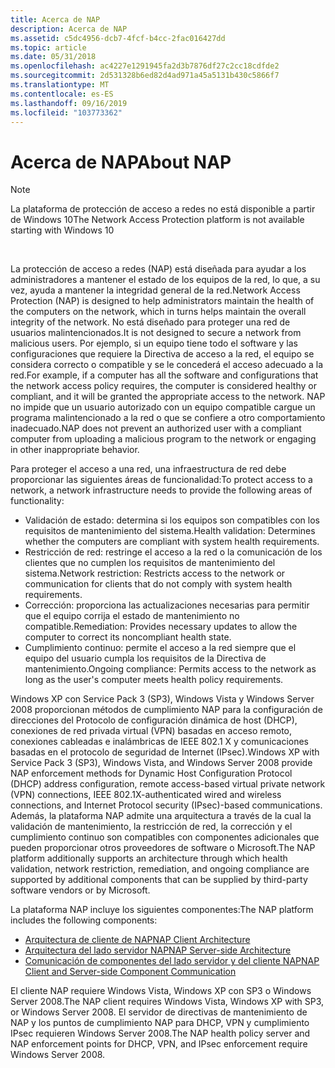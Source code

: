 ```yaml
---
title: Acerca de NAP
description: Acerca de NAP
ms.assetid: c5dc4956-dcb7-4fcf-b4cc-2fac016427dd
ms.topic: article
ms.date: 05/31/2018
ms.openlocfilehash: ac4227e1291945fa2d3b7876df27c2cc18cdfde2
ms.sourcegitcommit: 2d531328b6ed82d4ad971a45a5131b430c5866f7
ms.translationtype: MT
ms.contentlocale: es-ES
ms.lasthandoff: 09/16/2019
ms.locfileid: "103773362"
---
```

# <a name="about-nap"></a><span data-ttu-id="a02fd-103">Acerca de NAP</span><span class="sxs-lookup"><span data-stu-id="a02fd-103">About NAP</span></span>

> [!Note]  
> <span data-ttu-id="a02fd-104">La plataforma de protección de acceso a redes no está disponible a partir de Windows 10</span><span class="sxs-lookup"><span data-stu-id="a02fd-104">The Network Access Protection platform is not available starting with Windows 10</span></span>

 

<span data-ttu-id="a02fd-105">La protección de acceso a redes (NAP) está diseñada para ayudar a los administradores a mantener el estado de los equipos de la red, lo que, a su vez, ayuda a mantener la integridad general de la red.</span><span class="sxs-lookup"><span data-stu-id="a02fd-105">Network Access Protection (NAP) is designed to help administrators maintain the health of the computers on the network, which in turns helps maintain the overall integrity of the network.</span></span> <span data-ttu-id="a02fd-106">No está diseñado para proteger una red de usuarios malintencionados.</span><span class="sxs-lookup"><span data-stu-id="a02fd-106">It is not designed to secure a network from malicious users.</span></span> <span data-ttu-id="a02fd-107">Por ejemplo, si un equipo tiene todo el software y las configuraciones que requiere la Directiva de acceso a la red, el equipo se considera correcto o compatible y se le concederá el acceso adecuado a la red.</span><span class="sxs-lookup"><span data-stu-id="a02fd-107">For example, if a computer has all the software and configurations that the network access policy requires, the computer is considered healthy or compliant, and it will be granted the appropriate access to the network.</span></span> <span data-ttu-id="a02fd-108">NAP no impide que un usuario autorizado con un equipo compatible cargue un programa malintencionado a la red o que se confiere a otro comportamiento inadecuado.</span><span class="sxs-lookup"><span data-stu-id="a02fd-108">NAP does not prevent an authorized user with a compliant computer from uploading a malicious program to the network or engaging in other inappropriate behavior.</span></span>

<span data-ttu-id="a02fd-109">Para proteger el acceso a una red, una infraestructura de red debe proporcionar las siguientes áreas de funcionalidad:</span><span class="sxs-lookup"><span data-stu-id="a02fd-109">To protect access to a network, a network infrastructure needs to provide the following areas of functionality:</span></span>

-   <span data-ttu-id="a02fd-110">Validación de estado: determina si los equipos son compatibles con los requisitos de mantenimiento del sistema.</span><span class="sxs-lookup"><span data-stu-id="a02fd-110">Health validation: Determines whether the computers are compliant with system health requirements.</span></span>
-   <span data-ttu-id="a02fd-111">Restricción de red: restringe el acceso a la red o la comunicación de los clientes que no cumplen los requisitos de mantenimiento del sistema.</span><span class="sxs-lookup"><span data-stu-id="a02fd-111">Network restriction: Restricts access to the network or communication for clients that do not comply with system health requirements.</span></span>
-   <span data-ttu-id="a02fd-112">Corrección: proporciona las actualizaciones necesarias para permitir que el equipo corrija el estado de mantenimiento no compatible.</span><span class="sxs-lookup"><span data-stu-id="a02fd-112">Remediation: Provides necessary updates to allow the computer to correct its noncompliant health state.</span></span>
-   <span data-ttu-id="a02fd-113">Cumplimiento continuo: permite el acceso a la red siempre que el equipo del usuario cumpla los requisitos de la Directiva de mantenimiento.</span><span class="sxs-lookup"><span data-stu-id="a02fd-113">Ongoing compliance: Permits access to the network as long as the user's computer meets health policy requirements.</span></span>

<span data-ttu-id="a02fd-114">Windows XP con Service Pack 3 (SP3), Windows Vista y Windows Server 2008 proporcionan métodos de cumplimiento NAP para la configuración de direcciones del Protocolo de configuración dinámica de host (DHCP), conexiones de red privada virtual (VPN) basadas en acceso remoto, conexiones cableadas e inalámbricas de IEEE 802.1 X y comunicaciones basadas en el protocolo de seguridad de Internet (IPsec).</span><span class="sxs-lookup"><span data-stu-id="a02fd-114">Windows XP with Service Pack 3 (SP3), Windows Vista, and Windows Server 2008 provide NAP enforcement methods for Dynamic Host Configuration Protocol (DHCP) address configuration, remote access-based virtual private network (VPN) connections, IEEE 802.1X-authenticated wired and wireless connections, and Internet Protocol security (IPsec)-based communications.</span></span> <span data-ttu-id="a02fd-115">Además, la plataforma NAP admite una arquitectura a través de la cual la validación de mantenimiento, la restricción de red, la corrección y el cumplimiento continuo son compatibles con componentes adicionales que pueden proporcionar otros proveedores de software o Microsoft.</span><span class="sxs-lookup"><span data-stu-id="a02fd-115">The NAP platform additionally supports an architecture through which health validation, network restriction, remediation, and ongoing compliance are supported by additional components that can be supplied by third-party software vendors or by Microsoft.</span></span>

<span data-ttu-id="a02fd-116">La plataforma NAP incluye los siguientes componentes:</span><span class="sxs-lookup"><span data-stu-id="a02fd-116">The NAP platform includes the following components:</span></span>

-   [<span data-ttu-id="a02fd-117">Arquitectura de cliente de NAP</span><span class="sxs-lookup"><span data-stu-id="a02fd-117">NAP Client Architecture</span></span>](nap-client-architecture.md)
-   [<span data-ttu-id="a02fd-118">Arquitectura del lado servidor NAP</span><span class="sxs-lookup"><span data-stu-id="a02fd-118">NAP Server-side Architecture</span></span>](nap-server-side-architecture.md)
-   [<span data-ttu-id="a02fd-119">Comunicación de componentes del lado servidor y del cliente NAP</span><span class="sxs-lookup"><span data-stu-id="a02fd-119">NAP Client and Server-side Component Communication</span></span>](nap-client-and-server-side-component-communication.md)

<span data-ttu-id="a02fd-120">El cliente NAP requiere Windows Vista, Windows XP con SP3 o Windows Server 2008.</span><span class="sxs-lookup"><span data-stu-id="a02fd-120">The NAP client requires Windows Vista, Windows XP with SP3, or Windows Server 2008.</span></span> <span data-ttu-id="a02fd-121">El servidor de directivas de mantenimiento de NAP y los puntos de cumplimiento NAP para DHCP, VPN y cumplimiento IPsec requieren Windows Server 2008.</span><span class="sxs-lookup"><span data-stu-id="a02fd-121">The NAP health policy server and NAP enforcement points for DHCP, VPN, and IPsec enforcement require Windows Server 2008.</span></span>

 

 




